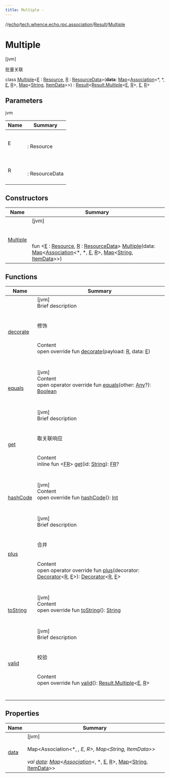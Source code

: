 ```yaml
---
title: Multiple -
---
```

//[echo](../../../index.md)/[tech.whence.echo.rpc.association](../../index.md)/[Result](../index.md)/[Multiple](index.md)



# Multiple  
 [jvm] 

批量关联

class [Multiple](index.md)<[E](index.md) : [Resource](../../../tech.whence.echo.rpc.sample.resource/-resource/index.md), [R](index.md) : [ResourceData](../../../tech.whence.echo.rpc.sample.resource/-resource-data/index.md)>(**data**: [Map](https://kotlinlang.org/api/latest/jvm/stdlib/kotlin.collections/-map/index.html)<[Association](../../-association/index.md)<*, *, [E](index.md), [R](index.md)>, [Map](https://kotlinlang.org/api/latest/jvm/stdlib/kotlin.collections/-map/index.html)<[String](https://kotlinlang.org/api/latest/jvm/stdlib/kotlin/-string/index.html), [ItemData](../../../tech.whence.echo.rpc.sample.item/-item-data/index.md)>>) : [Result](../index.md)<[Result.Multiple](index.md)<[E](index.md), [R](index.md)>, [E](index.md), [R](index.md)>    


## Parameters  
  
jvm  
  
|  Name|  Summary| 
|---|---|
| E| <br><br>: Resource<br><br>
| R| <br><br>: ResourceData<br><br>
  


## Constructors  
  
|  Name|  Summary| 
|---|---|
| [Multiple](-multiple.md)|  [jvm] <br><br><br><br>fun <[E](index.md) : [Resource](../../../tech.whence.echo.rpc.sample.resource/-resource/index.md), [R](index.md) : [ResourceData](../../../tech.whence.echo.rpc.sample.resource/-resource-data/index.md)> [Multiple](-multiple.md)(data: [Map](https://kotlinlang.org/api/latest/jvm/stdlib/kotlin.collections/-map/index.html)<[Association](../../-association/index.md)<*, *, [E](index.md), [R](index.md)>, [Map](https://kotlinlang.org/api/latest/jvm/stdlib/kotlin.collections/-map/index.html)<[String](https://kotlinlang.org/api/latest/jvm/stdlib/kotlin/-string/index.html), [ItemData](../../../tech.whence.echo.rpc.sample.item/-item-data/index.md)>>)   <br>


## Functions  
  
|  Name|  Summary| 
|---|---|
| [decorate](decorate.md)| [jvm]  <br>Brief description  <br><br><br>修饰<br><br>  <br>Content  <br>open override fun [decorate](decorate.md)(payload: [R](index.md), data: [E](index.md))  <br><br><br>
| [equals](../../../tech.whence.echo.webclient.response.exception/-response-unrecognized-exception/index.md#kotlin/Any/equals/#kotlin.Any?/PointingToDeclaration/)| [jvm]  <br>Content  <br>open operator override fun [equals](../../../tech.whence.echo.webclient.response.exception/-response-unrecognized-exception/index.md#kotlin/Any/equals/#kotlin.Any?/PointingToDeclaration/)(other: [Any](https://kotlinlang.org/api/latest/jvm/stdlib/kotlin/-any/index.html)?): [Boolean](https://kotlinlang.org/api/latest/jvm/stdlib/kotlin/-boolean/index.html)  <br><br><br>
| [get](get.md)| [jvm]  <br>Brief description  <br><br><br>取关联响应<br><br>  <br>Content  <br>inline fun <[FR](get.md)> [get](get.md)(id: [String](https://kotlinlang.org/api/latest/jvm/stdlib/kotlin/-string/index.html)): [FR](get.md)?  <br><br><br>
| [hashCode](../../../tech.whence.echo.webclient.response.exception/-response-unrecognized-exception/index.md#kotlin/Any/hashCode/#/PointingToDeclaration/)| [jvm]  <br>Content  <br>open override fun [hashCode](../../../tech.whence.echo.webclient.response.exception/-response-unrecognized-exception/index.md#kotlin/Any/hashCode/#/PointingToDeclaration/)(): [Int](https://kotlinlang.org/api/latest/jvm/stdlib/kotlin/-int/index.html)  <br><br><br>
| [plus](index.md#tech.whence.echo.rpc.response/Decorator/plus/#tech.whence.echo.rpc.response.Decorator[TypeParam(bounds=[tech.whence.echo.rpc.sample.resource.ResourceData]),TypeParam(bounds=[tech.whence.echo.rpc.sample.resource.Resource])]/PointingToDeclaration/)| [jvm]  <br>Brief description  <br><br><br>合并<br><br>  <br>Content  <br>open operator override fun [plus](index.md#tech.whence.echo.rpc.response/Decorator/plus/#tech.whence.echo.rpc.response.Decorator[TypeParam(bounds=[tech.whence.echo.rpc.sample.resource.ResourceData]),TypeParam(bounds=[tech.whence.echo.rpc.sample.resource.Resource])]/PointingToDeclaration/)(decorator: [Decorator](../../../tech.whence.echo.rpc.response/-decorator/index.md)<[R](index.md), [E](index.md)>): [Decorator](../../../tech.whence.echo.rpc.response/-decorator/index.md)<[R](index.md), [E](index.md)>  <br><br><br>
| [toString](../../../tech.whence.echo.webclient.response.exception/-response-unrecognized-exception/index.md#kotlin/Any/toString/#/PointingToDeclaration/)| [jvm]  <br>Content  <br>open override fun [toString](../../../tech.whence.echo.webclient.response.exception/-response-unrecognized-exception/index.md#kotlin/Any/toString/#/PointingToDeclaration/)(): [String](https://kotlinlang.org/api/latest/jvm/stdlib/kotlin/-string/index.html)  <br><br><br>
| [valid](valid.md)| [jvm]  <br>Brief description  <br><br><br>校验<br><br>  <br>Content  <br>open override fun [valid](valid.md)(): [Result.Multiple](index.md)<[E](index.md), [R](index.md)>  <br><br><br>


## Properties  
  
|  Name|  Summary| 
|---|---|
| [data](index.md#tech.whence.echo.rpc.association/Result.Multiple/data/#/PointingToDeclaration/)|  [jvm] <br><br>Map<Association<*, *, E, R>, Map<String, ItemData>><br><br>val [data](index.md#tech.whence.echo.rpc.association/Result.Multiple/data/#/PointingToDeclaration/): [Map](https://kotlinlang.org/api/latest/jvm/stdlib/kotlin.collections/-map/index.html)<[Association](../../-association/index.md)<*, *, [E](index.md), [R](index.md)>, [Map](https://kotlinlang.org/api/latest/jvm/stdlib/kotlin.collections/-map/index.html)<[String](https://kotlinlang.org/api/latest/jvm/stdlib/kotlin/-string/index.html), [ItemData](../../../tech.whence.echo.rpc.sample.item/-item-data/index.md)>>   <br>

